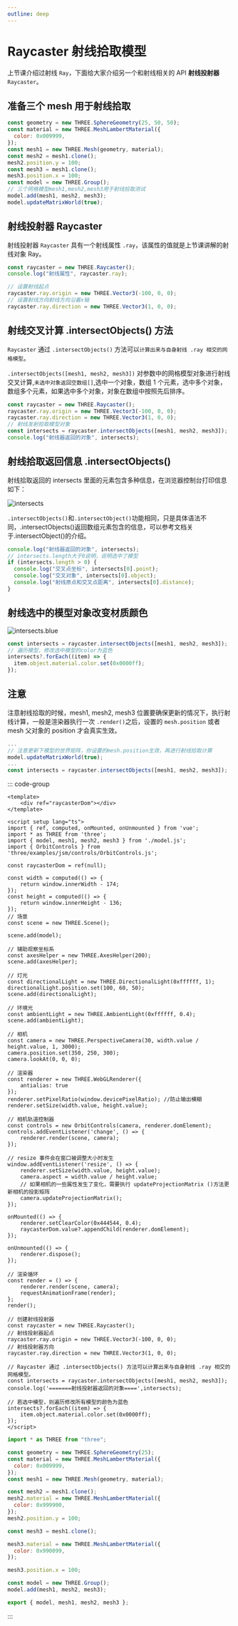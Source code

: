 ```yaml
---
outline: deep
---
```


# Raycaster 射线拾取模型

上节课介绍过射线 `Ray`，下面给大家介绍另一个和射线相关的 API **射线投射器** `Raycaster`。

## 准备三个 mesh 用于射线拾取

```js
const geometry = new THREE.SphereGeometry(25, 50, 50);
const material = new THREE.MeshLambertMaterial({
  color: 0x009999,
});
const mesh1 = new THREE.Mesh(geometry, material);
const mesh2 = mesh1.clone();
mesh2.position.y = 100;
const mesh3 = mesh1.clone();
mesh3.position.x = 100;
const model = new THREE.Group();
// 三个网格模型mesh1,mesh2,mesh3用于射线拾取测试
model.add(mesh1, mesh2, mesh3);
model.updateMatrixWorld(true);
```

## 射线投射器 Raycaster

射线投射器 `Raycaster` 具有一个射线属性 `.ray`，该属性的值就是上节课讲解的射线对象 Ray。

```js
const raycaster = new THREE.Raycaster();
console.log("射线属性", raycaster.ray);
```

```js
// 设置射线起点
raycaster.ray.origin = new THREE.Vector3(-100, 0, 0);
// 设置射线方向射线方向沿着x轴
raycaster.ray.direction = new THREE.Vector3(1, 0, 0);
```

## 射线交叉计算 .intersectObjects() 方法

`Raycaster` 通过 `.intersectObjects()` 方法可以`计算出来与自身射线 .ray 相交的网格模型`。

`.intersectObjects([mesh1, mesh2, mesh3])` 对参数中的网格模型对象进行射线交叉计算,`未选中对象返回空数组[]`,选中一个对象，数组 1 个元素，选中多个对象，数组多个元素，如果选中多个对象，对象在数组中按照先后排序。

```js
const raycaster = new THREE.Raycaster();
raycaster.ray.origin = new THREE.Vector3(-100, 0, 0);
raycaster.ray.direction = new THREE.Vector3(1, 0, 0);
// 射线发射拾取模型对象
const intersects = raycaster.intersectObjects([mesh1, mesh2, mesh3]);
console.log("射线器返回的对象", intersects);
```

## 射线拾取返回信息 .intersectObjects()

射线拾取返回的 intersects 里面的元素包含多种信息，在浏览器控制台打印信息如下：

![intersects](/phaseK/intersects.png)

`.intersectObjects()`和`.intersectObject()`功能相同，只是具体语法不同，.intersectObjects()返回数组元素包含的信息，可以参考文档关于.intersectObject()的介绍。

```js
console.log("射线器返回的对象", intersects);
// intersects.length大于0说明，说明选中了模型
if (intersects.length > 0) {
  console.log("交叉点坐标", intersects[0].point);
  console.log("交叉对象", intersects[0].object);
  console.log("射线原点和交叉点距离", intersects[0].distance);
}
```

## 射线选中的模型对象改变材质颜色

![intersects.blue](/phaseK/intersects.blue.jpg)

```js
const intersects = raycaster.intersectObjects([mesh1, mesh2, mesh3]);
// 遍历模型，修改选中模型的color为蓝色
intersects?.forEach((item) => {
  item.object.material.color.set(0x0000ff);
});
```

## 注意

注意射线拾取的时候，mesh1, mesh2, mesh3 位置要确保更新的情况下，执行射线计算，一般是渲染器执行一次 `.render()`之后，设置的 `mesh.position` 或者 mesh 父对象的 position 才会真实生效。

```js {3}
...
// 注意更新下模型的世界矩阵，你设置的mesh.position生效，再进行射线拾取计算
model.updateMatrixWorld(true);
...
const intersects = raycaster.intersectObjects([mesh1, mesh2, mesh3]);
```

::: code-group

```vue{8,79-93} [index.vue]
<template>
    <div ref="raycasterDom"></div>
</template>

<script setup lang="ts">
import { ref, computed, onMounted, onUnmounted } from 'vue';
import * as THREE from 'three';
import { model, mesh1, mesh2, mesh3 } from './model.js';
import { OrbitControls } from 'three/examples/jsm/controls/OrbitControls.js';

const raycasterDom = ref(null);

const width = computed(() => {
    return window.innerWidth - 174;
});
const height = computed(() => {
    return window.innerHeight - 136;
});
// 场景
const scene = new THREE.Scene();

scene.add(model);

// 辅助观察坐标系
const axesHelper = new THREE.AxesHelper(200);
scene.add(axesHelper);

// 灯光
const directionalLight = new THREE.DirectionalLight(0xffffff, 1);
directionalLight.position.set(100, 60, 50);
scene.add(directionalLight);

// 环境光
const ambientLight = new THREE.AmbientLight(0xffffff, 0.4);
scene.add(ambientLight);

// 相机
const camera = new THREE.PerspectiveCamera(30, width.value / height.value, 1, 3000);
camera.position.set(350, 250, 300);
camera.lookAt(0, 0, 0);

// 渲染器
const renderer = new THREE.WebGLRenderer({
    antialias: true
});
renderer.setPixelRatio(window.devicePixelRatio); //防止输出模糊
renderer.setSize(width.value, height.value);

// 相机轨道控制器
const controls = new OrbitControls(camera, renderer.domElement);
controls.addEventListener('change', () => {
    renderer.render(scene, camera);
});

// resize 事件会在窗口被调整大小时发生
window.addEventListener('resize', () => {
    renderer.setSize(width.value, height.value);
    camera.aspect = width.value / height.value;
    // 如果相机的一些属性发生了变化，需要执行 updateProjectionMatrix ()方法更新相机的投影矩阵
    camera.updateProjectionMatrix();
});

onMounted(() => {
    renderer.setClearColor(0x444544, 0.4);
    raycasterDom.value?.appendChild(renderer.domElement);
});

onUnmounted(() => {
    renderer.dispose();
});

// 渲染循环
const render = () => {
    renderer.render(scene, camera);
    requestAnimationFrame(render);
};
render();

// 创建射线投射器
const raycaster = new THREE.Raycaster();
// 射线投射器起点
raycaster.ray.origin = new THREE.Vector3(-100, 0, 0);
// 射线投射器方向
raycaster.ray.direction = new THREE.Vector3(1, 0, 0);

// Raycaster 通过 .intersectObjects() 方法可以计算出来与自身射线 .ray 相交的网格模型。
const intersects = raycaster.intersectObjects([mesh1, mesh2, mesh3]);
console.log('=======射线投射器返回的对象====',intersects);

// 若选中模型，则遍历修改所有模型的颜色为蓝色
intersects?.forEach((item) => {
    item.object.material.color.set(0x0000ff);
});
</script>
```

```js [model.js]
import * as THREE from "three";

const geometry = new THREE.SphereGeometry(25);
const material = new THREE.MeshLambertMaterial({
  color: 0x009999,
});
const mesh1 = new THREE.Mesh(geometry, material);

const mesh2 = mesh1.clone();
mesh2.material = new THREE.MeshLambertMaterial({
  color: 0x999900,
});
mesh2.position.y = 100;

const mesh3 = mesh1.clone();

mesh3.material = new THREE.MeshLambertMaterial({
  color: 0x990099,
});

mesh3.position.x = 100;

const model = new THREE.Group();
model.add(mesh1, mesh2, mesh3);

export { model, mesh1, mesh2, mesh3 };
```

:::
